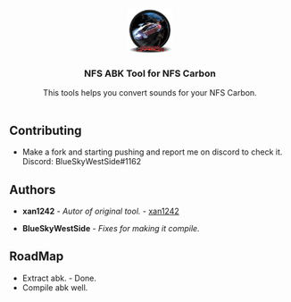 <br/>
<p align="center">
  <a href="https://github.com/bluesky-dev12/PFDataCompiler">
    <img src="https://raw.githubusercontent.com/bluesky-dev12/PFDataCompiler/main/Logo.png" alt="Logo" width="80" height="80">
  </a>

  <h3 align="center">NFS ABK Tool for NFS Carbon</h3>

  <p align="center">
    This tools helps you convert sounds for your NFS Carbon.
    <br/>
    <br/>
  </p>
</p>



## Contributing
* []() Make a fork and starting pushing and report me on discord to check it. Discord: BlueSkyWestSide#1162


## Authors

* **xan1242** - *Autor of original tool.* - [xan1242](https://github.com/xan1242/abktool/) 

* **BlueSkyWestSide** - *Fixes for making it compile.*


## RoadMap

* []() Extract abk. - Done.
* []() Compile abk well.
